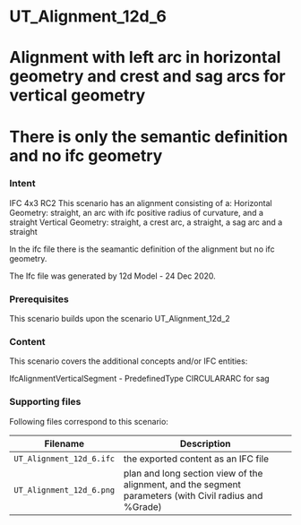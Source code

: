 
# UT_Alignment_12d_6
# Alignment with left arc in horizontal geometry and crest and sag arcs for vertical geometry
# There is only the semantic definition and no ifc geometry 

### Intent
                                                         
IFC 4x3 RC2
This scenario has an alignment consisting of a:
 Horizontal Geometry: straight, an arc with ifc positive radius of curvature, and a straight
 Vertical Geometry:   straight, a crest arc, a straight, a sag arc and a straight

In the ifc file there is the seamantic definition of the alignment but no ifc geometry.

The Ifc file was generated by 12d Model - 24 Dec 2020. 


### Prerequisites

This scenario builds upon the scenario UT_Alignment_12d_2

### Content

This scenario covers the additional concepts and/or IFC entities:

IfcAlignmentVerticalSegment - PredefinedType CIRCULARARC for sag

### Supporting files

Following files correspond to this scenario:

| Filename                           | Description                                                                                            |
|------------------------------------|--------------------------------------------------------------------------------------------------------|
| `UT_Alignment_12d_6.ifc`           | the exported content as an IFC file                                                                    |
| `UT_Alignment_12d_6.png`           | plan and long section view of the alignment, and the segment parameters (with Civil radius and %Grade) |


